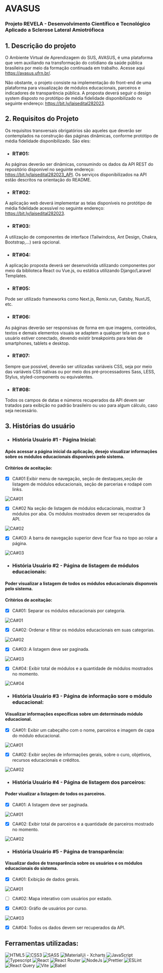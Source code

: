 # AVASUS

### Projeto REVELA - Desenvolvimento Científico e Tecnológico Aplicado a Sclerose Lateral Amiotrófioca

## 1. Descrição do projeto

O Ambiente Virtual de Aprendizagem do SUS, AVASUS, é uma plataforma que vem auxiliando na transformação do cotidiano da saúde pública brasileira por meio da formação continuada em trabalho. Acesse aqui https://avasus.ufrn.br/.  

Não obstante, o projeto consiste na implementação do front-end de uma plataforma para visualização de módulos educacionais, parceiros e indicadores de transparência pública. A proposta deverá seguir o design system disposto no protótipo de média fidelidade disponibilizado no seguinte endereço: https://bit.ly/laisedital282023. 

## 2. Requisitos do Projeto

Os requisitos transversais obrigatórios são aqueles que deverão ser contemplados na construção das páginas dinâmicas, conforme protótipo de média fidelidade disponibilizado. São eles:

- ### RT#01:

As páginas deverão ser dinâmicas, consumindo os dados da API REST do repositório disponível no seguinte endereço: https://bit.ly/laisedital282023_API. Os serviços disponibilizados na API estão descritos na orientação do README. 

- ### RT#02:

A aplicação web deverá implementar as telas disponíveis no protótipo de média fidelidade acessível no seguinte endereço: https://bit.ly/laisedital282023.  

- ### RT#03:

A utilização de componentes de interface (Tailwindcss, Ant Design, Chakra, Bootstrap,...) será opcional. 

- ### RT#04:

A aplicação proposta deverá ser desenvolvida utilizando componentes por meio da biblioteca React ou Vue.js, ou estática utilizando Django/Laravel Templates. 

- ### RT#05:

Pode ser utilizado frameworks como Next.js, Remix.run, Gatsby, NuxtJS, etc.

- ### RT#06:

As páginas deverão ser responsivas de forma em que imagens, conteúdos, textos e demais elementos visuais se adaptem a qualquer tela em que o usuário estiver conectado, devendo existir ​breakpoints para telas de smartphones, tablets e desktop.

- ### RT#07:

Sempre que possível, deverão ser utilizadas variáveis CSS, seja por meio das variáveis CSS nativas ou por meio dos pré-processadores Sass, LESS, Stylus, styled-components ou equivalentes.

- ### RT#08:

Todos os campos de datas e números recuperados da API devem ser tratados para exibição no padrão brasileiro ou uso para algum cálculo, caso seja necessário. 

## 3. Histórias do usuário

- ### História Usuário #1 - Página Inicial:

#### Após acessar a página inicial da aplicação, desejo visualizar informações sobre os módulos educacionais disponíveis pelo sistema.
 
#### Critérios de aceitação:

- [x] CA#01 Exibir menu de navegação, seção de destaques,seção de listagem de módulos educacionais, seção de parcerias e rodapé com links.

![CA#01](./src/assets/docs-src/H1/CA#01.png)

- [X] CA#02 Na seção de listagem de módulos educacionais, mostrar 3 módulos por aba. Os módulos mostrados devem ser recuperados da API.

![CA#02](./src/assets/docs-src/H1/CA#02.png)

- [x] CA#03: A barra de navegação superior deve ficar fixa no topo ao rolar a página.

![CA#03](./src/assets/docs-src/H1/CA#03.png)

- ### História Usuário #2 - Página de listagem de módulos educacionais:

#### Poder visualizar a listagem de todos os módulos educacionais disponveis pelo sistema.

#### Critérios de aceitação:

- [x] CA#01: Separar os módulos educacionais por categoria.

![CA#01](./src/assets/docs-src/H2/CA#01.png)

- [x] CA#02: Ordenar e filtrar os módulos educacionais em suas categorias.

![CA#02](./src/assets/docs-src/H2/CA#02.png)

- [x] CA#03: A listagem deve ser paginada.

![CA#03](./src/assets/docs-src/H2/CA#03.png)

- [x] CA#04: Exibir total de módulos e a quantidade de módulos mostrados no momento.

![CA#04](./src/assets/docs-src/H2/CA#04.png)

- ### História Usuário #3 - Página de informação sore o módulo educacional:

#### Visualizar informações específicas sobre um determinado módulo educacional.

- [x] CA#01: Exibir um cabeçalho com o nome, parceiros e imagem de capa do módulo educacional.

![CA#01](./src/assets/docs-src/H3/CA#01.png)

- [x] CA#02: Exibir seções de informações gerais, sobre o curo, objetivos, recursos educacionais e créditos.

![CA#02](./src/assets/docs-src/H3/CA#02.png)

- ### História Usuário #4 - Página de listagem dos parceiros:

#### Poder viualizar a listagem de todos os parceiros.

- [x] CA#01: A listagem deve ser paginada.

![CA#01](./src/assets/docs-src/H4/CA#01.png)

- [x] CA#02: Exibir total de parceiros e a quantidade de parceiros mostrado no momento.

![CA#02](./src/assets/docs-src/H4/CA#02.png)

- ### História Usuário #5 - Página de transparência:

#### Visualizar dados de transparência sobre os usuários e os módulos educacionais do sistema.

- [x] CA#01: Exibição de dados gerais.

![CA#01](./src/assets/docs-src/H5/CA#01.png)

- [ ] CA#02: Mapa interativo com usuários por estado.

- [x] CA#03: Gráfio de usuários por curso.

![CA#03](./src/assets/docs-src/H5/CA#03.png)

- [x] CA#04: Todos os dados devem ser recuperados da API.
 
## Ferramentas utilizadas:

![HTML5](https://img.shields.io/badge/HTML5-E34F26?style=for-the-badge&logo=html5&logoColor=white)
![CSS3](https://img.shields.io/badge/CSS3-1572B6?style=for-the-badge&logo=css3&logoColor=white)
![SASS](https://img.shields.io/badge/Sass-CC6699?style=for-the-badge&logo=sass&logoColor=white)
![MaterialUi - Xcharts](https://img.shields.io/badge/Material--UI-0081CB?style=for-the-badge&logo=material-ui&logoColor=white)
![JavaScript](https://img.shields.io/badge/JavaScript-F7DF1E?style=for-the-badge&logo=JavaScript&logoColor=white)
![Typescript](https://img.shields.io/badge/TypeScript-007ACC?style=for-the-badge&logo=typescript&logoColor=white)
![React](https://img.shields.io/badge/React-20232A?style=for-the-badge&logo=react&logoColor=61DAFB)
![React Router](https://img.shields.io/badge/React_Router-CA4245?style=for-the-badge&logo=react-router&logoColor=white)
![NodeJs](https://img.shields.io/badge/Node.js-43853D?style=for-the-badge&logo=node.js&logoColor=white)
![Prettier](https://img.shields.io/badge/prettier-1A2C34?style=for-the-badge&logo=prettier&logoColor=F7BA3E)
![ESLint](https://img.shields.io/badge/eslint-3A33D1?style=for-the-badge&logo=eslint&logoColor=white)
![React Query](https://img.shields.io/badge/-React%20Query-FF4154?style=for-the-badge&logo=react%20query&logoColor=white)
![Vite](https://img.shields.io/badge/vite-%23646CFF.svg?style=for-the-badge&logo=vite&logoColor=white)
![Babel](https://img.shields.io/badge/Babel-F9DC3e?style=for-the-badge&logo=babel&logoColor=black)